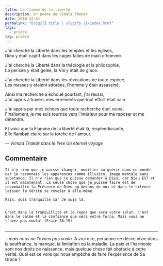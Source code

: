 ```yaml
---
title: La flamme de la liberté
description: Un poème de Vimala Thakar
date: 2018-12-04
permalink: "blog/{{ title | slugify }}/index.html"
tags:
  - prière
tag: prière
---
```



J'ai cherché la Liberté dans les temples et les églises,  
Dieu y était captif dans les cages faites de main d'homme.  
   
   
J'ai cherché la Liberté dans la théologie et la philosophie,  
La pensée y était gelée, la Vie y était de glace.  

J'ai cherché la Liberté dans les révolutions de toute espèce,  
Les masses y étaient adorées, l'homme y était assassiné.

Ainsi ma recherche a échoué pourtant, j'ai réussi,  
J'ai appris à travers mes errements  que tout effort était vain.  

J'ai appris par mes échecs que toute recherche était vaine.  
Finallement, je me suis tournée vers l'intérieur pour me reposer et me détendre.  

Et voici que la Flamme de la liberté était là, resplendissante,  
Elle flambait claire sur la torche de l'amour.

<cite class="poem"> -- Vimala Thakar dans le livre Un éternel voyage</cite>

## Commentaire

```
Il n'y rien que je puisse changer, modifier ou guérir dans ce monde car je reconnais les apparences comme illusion, image mentale sans substance. Il n'y rien que je puisse demander à Dieu, car Dieu EST et il est maintenant. La seule chose que je puisse faire est de reconnaître la Présence de Dieu au-dedans de moi et dans le silence laisser la Vérité se réveler à elle-même.  
  
Paix, sois tranquille car Je suis là.

```

<pre class="La Parole"><code>	
C'est dans la tranquillité et le repos que sera votre salut, C'est dans le calme et la confiance que sera votre force. Mais vous ne l'avez pas voulu! (Esaïe 30:15)

</code></pre>
<hr>

.. *mais nous ne l'avons pas voulu.* A vrai dire, personne ne désire vivre dans la souffrance, le manque, la limitation ou la maladie. La paix et l'harmonie sont nos droits de naissance, mais quelque chose fait obstacle à cette vérité. Quel est ce voile qui nous empêche de faire l'expérience de Sa Grace ?

